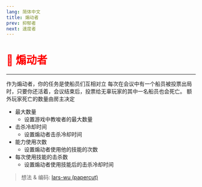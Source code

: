 ```yaml
---
lang: 简体中文
title: 煽动者
prev: 抑郁者
next: 速度者
---
```


# <font color=red>🤬 <b>煽动者</b></font> <Badge text="Killing" type="tip" vertical="middle"/>

***

作为煽动者，你的任务是使船员们互相对立 每次在会议中有一个船员被投票出局时，只要你还活着，会议结束后，投票给无辜玩家的其中一名船员也会死亡。 额外玩家死亡的数量由房主决定

- 最大数量
  - 设置游戏中教唆者的最大数量
- 击杀冷却时间
  - 设置煽动者击杀冷却时间
- 能力使用次数
  - 设置煽动者使用他的技能的次数
- 每次使用技能的击杀数
  - 设置煽动者使用技能后的击杀冷却时间

> 想法 & 编码: [lars-wu (papercut)](https://github.com/lars-wu)
